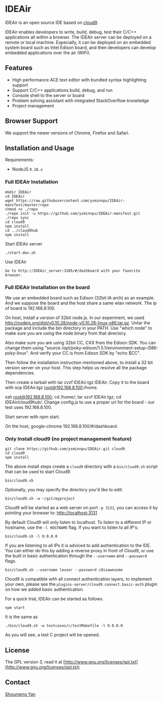 
# IDEAir

IDEAir is an open source IDE based on [cloud9](https://github.com/ajaxorg/cloud9).

IDEAir enables developers to write, build, debug, test their C/C++ applications all within a browser. The IDEAir server can be deployed on a remote or local machine. Especially, it can be deployed on an embedded system board such as Intel Edison board, and then developers can develop embedded applications over the air (WiFi). 

## Features

  * High performance ACE text editor with bundled syntax highlighting support
  * Support C/C++ applications build, debug, and run
  * Console shell to the server or board
  * Problem solving assistant with integrated StackOverflow knowledge
  * Project management

## Browser Support

We support the newer versions of Chrome, Firefox and Safari.

## Installation and Usage

Requirements:

  * NodeJS `0.10.x`

### Full IDEAir Installation

    mkdir IDEAir
    cd IDEAir
    wget https://raw.githubusercontent.com/ysminnpu/IDEAir-manifest/master/repo
    chmod +x ./repo 
    ./repo init -u https://github.com/ysminnpu/IDEAir-manifest.git
    ./repo sync
    cd cloud9
    npm install
    cd ../cloud9hub
    npm install

Start IDEAir server

    ./start-dev.sh

Use IDEAir

    Go to http://IDEAir_server:3105/#/dashboard with your favorite browser. 


### Full IDEAir Installation on the board
We use an embedded board such as Edison (32bit IA arch) as an example. And we suppose the board and the host share a same wlan network. The ip of board is 192.168.8.100. 

On host, install a version of 32bit node.js. In our experiment, we used http://nodejs.org/dist/v0.10.28/node-v0.10.28-linux-x86.tar.gz. Untar the package and include the bin directory in your PATH. Use "which node" to make sure you are using the node binary from that directory. 

Also make sure you are using 32bit CC, CXX from the Edison SDK. You can change them using "source /opt/poky-edison/1.5.1/environment-setup-i586-poky-linux". And verify your CC is from Edison SDK by "echo $CC".

Then follow the installation instruction mentioned above, to install a 32 bit version server on your host. This step helps us resolve all the package dependencies. 

Then create a tarball with tar cvzf IDEAir.tgz IDEAir. Copy it to the board with scp IDEAir.tgz root@192.168.8.100:/home. 

ssh root@192.168.8.100; cd /home/; tar xzvf IDEAir.tgz; cd IDEAir/cloud9hub/. Change config.js to use a proper url for the board - our test uses 192.168.8.100. 

Start server with npm start. 

On the host, google-chrome 192.168.8.100/#/dashboard. 


### Only Install cloud9 (no project management feature)

    git clone https://github.com/ysminnpu/IDEAir.git cloud9
    cd cloud9
    npm install

The above install steps create a `cloud9` directory with a `bin/cloud9.sh`
script that can be used to start Cloud9:

    bin/cloud9.sh

Optionally, you may specify the directory you'd like to edit:

    bin/cloud9.sh -w ~/git/myproject

Cloud9 will be started as a web server on port `-p 3131`, you can access it by
pointing your browser to: [http://localhost:3131](http://localhost:3131)

By default Cloud9 will only listen to localhost.
To listen to a different IP or hostname, use the `-l HOSTNAME` flag.
If you want to listen to all IP's:

    bin/cloud9.sh -l 0.0.0.0

If you are listening to all IPs it is adviced to add authentication to the IDE.
You can either do this by adding a reverse proxy in front of Cloud9,
or use the built in basic authentication through the `--username` and `--password` flags.

    bin/cloud9.sh --username leuser --password c9isawesome

Cloud9 is compatible with all connect authentication layers,
to implement your own, please see the `plugins-server/cloud9.connect.basic-auth` plugin
on how we added basic authentication.

For a quick trial, IDEAir can be started as follows. 

    npm start

It is the same as 

    ./bin/cloud9.sh -w testcases/c/testMakefile -l 0.0.0.0

As you will see, a test C project will be opened. 

## License

The GPL version 3, read it at [http://www.gnu.org/licenses/gpl.txt](http://www.gnu.org/licenses/gpl.txt)

## Contact
[Shoumeng Yan](mailto:shoumeng.yan@gmail.com)
